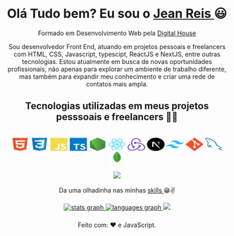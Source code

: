 
<div>
  <h1 align = "center"> Olá Tudo bem? Eu sou o <a href="https://www.linkedin.com/in/jean-reis-30934b183/"> Jean Reis </a> 😃️ </h1>
  <p align = "center">Formado em Desenvolvimento Web pela <a href="https://www.digitalhouse.com/br"> Digital House </a>  </p>


<p align = "center"> Sou desenvolvedor Front End, atuando em projetos pessoais e freelancers com HTML, CSS, Javascript, typescipt, ReactJS e NextJS, entre outras tecnologias. Estou atualmente em busca de novas oportunidades profissionais, não apenas para explorar um ambiente de trabalho diferente, mas também para expandir meu conhecimento e criar uma rede de contatos mais ampla.</p>


  
</div>
<h2 align = "center"> Tecnologias utilizadas em meus projetos pesssoais e freelancers 👨‍💻</h2>
<div align = "center" valign = "top"> <br>
  <img align = "center" alt = "HTML" height = "30" width = "40" src = "https://raw.githubusercontent.com/devicons/devicon/master/icons/html5/html5-original.svg ">
  <img align = "center" alt = "CSS" height = "30" width = "40" src = "https://raw.githubusercontent.com/devicons/devicon/master/icons/css3/css3-original.svg ">
  <img align = "center" alt = "Js" height = "30" width = "40" src = "https://raw.githubusercontent.com/devicons/devicon/master/icons/javascript/javascript-plain.svg ">
  <img align = "center" alt = "Js" height = "30" width = "40" src = "https://raw.githubusercontent.com/devicons/devicon/master/icons/typescript/typescript-plain.svg ">
  <img align = "center" alt = "nodejs" height = "30" width = "40" src = "https://raw.githubusercontent.com/devicons/devicon/master/icons/nodejs/nodejs-original.svg">
  <img align = "center" alt = "React" height = "30" width = "40" src = "https://raw.githubusercontent.com/devicons/devicon/master/icons/react/react-original.svg ">
  <img align = "center" alt = "Redux" height = "30" width = "40" src = "https://raw.githubusercontent.com/devicons/devicon/master/icons/redux/redux-original.svg ">
  <img align = "center" alt = "nextjs" height = "30" width = "40" src = "https://raw.githubusercontent.com/devicons/devicon/master/icons/nextjs/nextjs-original.svg ">
  <img align = "center" alt = "tailwindcss" height = "30" width = "40" src = "https://raw.githubusercontent.com/devicons/devicon/master/icons/tailwindcss/tailwindcss-original.svg ">
  <img align = "center" alt = "git" height = "30" width = "40" src = "https://raw.githubusercontent.com/devicons/devicon/master/icons/git/git-original.svg ">
  <img align = "center" alt = "mysql" height = "30" width = "40" src = "https://raw.githubusercontent.com/devicons/devicon/master/icons/mysql/mysql-original.svg ">
  <img align = "center" alt = "mongodb" height = "30" width = "40" src = "https://raw.githubusercontent.com/devicons/devicon/master/icons/mongodb/mongodb-original.svg ">
  
</div> <br>

<div align = "center">
  <a href="https://www.linkedin.com/in/jean-pereira-dos-reis-30934b183/" target="_blank"> <img src = "https://img.shields.io/badge/-LinkedIn-%230077B5?style = for-the-badge & logo = linkedin & logoColor = white "target =" _ blank "> </a> 
</div>


<div  align = "center">
    <p> Da uma olhadinha nas minhas <a href="https://jeanpdr.github.io/meu-curriculo/"> skills </a> 😁✌️</p>
    
  </div>

<div align = "center">
  <a href="https://github.com/JeanPDR">
     <img src="https://github-readme-stats.vercel.app/api?username=jeanpdr&hide_title=false&hide_rank=false&show_icons=true&include_all_commits=true&count_private=true&disable_animations=false&theme=dracula&locale=en&hide_border=false" height="150" alt="stats graph"  />
  <img src="https://github-readme-stats.vercel.app/api/top-langs?username=jeanpdr&locale=en&hide_title=false&layout=compact&card_width=320&langs_count=5&theme=dracula&hide_border=false" height="150" alt="languages graph"  />
  </a>


<img src="https://i.giphy.com/2IudUHdI075HL02Pkk.webp"/>

###

<div align = "center">
  <p> Feito com: ❤️ e JavaScript. </p>
</div>
  

